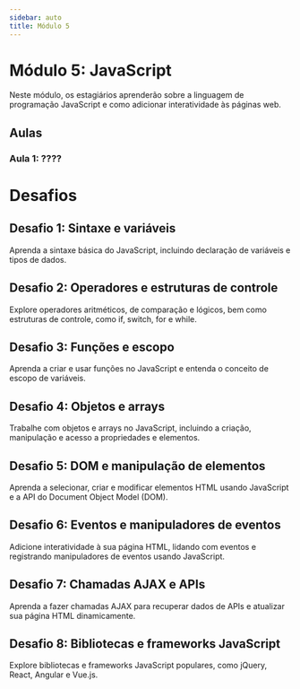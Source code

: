 ```yaml
---
sidebar: auto
title: Módulo 5
---
```


# Módulo 5: JavaScript

Neste módulo, os estagiários aprenderão sobre a linguagem de programação JavaScript e como adicionar interatividade às páginas web.

## Aulas

### Aula 1: ????

# Desafios

## Desafio 1: Sintaxe e variáveis

Aprenda a sintaxe básica do JavaScript, incluindo declaração de variáveis e tipos de dados.

## Desafio 2: Operadores e estruturas de controle

Explore operadores aritméticos, de comparação e lógicos, bem como estruturas de controle, como if, switch, for e while.

## Desafio 3: Funções e escopo

Aprenda a criar e usar funções no JavaScript e entenda o conceito de escopo de variáveis.

## Desafio 4: Objetos e arrays

Trabalhe com objetos e arrays no JavaScript, incluindo a criação, manipulação e acesso a propriedades e elementos.

## Desafio 5: DOM e manipulação de elementos

Aprenda a selecionar, criar e modificar elementos HTML usando JavaScript e a API do Document Object Model (DOM).

## Desafio 6: Eventos e manipuladores de eventos

Adicione interatividade à sua página HTML, lidando com eventos e registrando manipuladores de eventos usando JavaScript.

## Desafio 7: Chamadas AJAX e APIs

Aprenda a fazer chamadas AJAX para recuperar dados de APIs e atualizar sua página HTML dinamicamente.

## Desafio 8: Bibliotecas e frameworks JavaScript

Explore bibliotecas e frameworks JavaScript populares, como jQuery, React, Angular e Vue.js.

